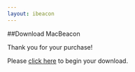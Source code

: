 ```yaml
---
layout: ibeacon
---
```



##Download MacBeacon

Thank you for your purchase!

Please [click here](https://s3.amazonaws.com/downloads.radiusnetworks.com/48d0883a-69c5-48f5-9e74-ee0d2cdf82e9/MacBeacon.app.zip) to begin your download.
